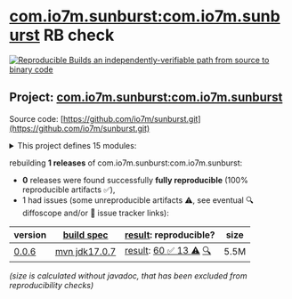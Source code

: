 [com.io7m.sunburst:com.io7m.sunburst](https://central.sonatype.com/artifact/com.io7m.sunburst/com.io7m.sunburst/versions) RB check
=======

[![Reproducible Builds](https://reproducible-builds.org/images/logos/rb.svg) an independently-verifiable path from source to binary code](https://reproducible-builds.org/)

## Project: [com.io7m.sunburst:com.io7m.sunburst](https://central.sonatype.com/artifact/com.io7m.sunburst/com.io7m.sunburst/versions)

Source code: [https://github.com/io7m/sunburst.git](https://github.com/io7m/sunburst.git)

<details><summary>This project defines 15 modules:</summary>

* [com.io7m.sunburst:com.io7m.sunburst](https://central.sonatype.com/artifact/com.io7m.sunburst/com.io7m.sunburst/0.0.6)
* [com.io7m.sunburst:com.io7m.sunburst.codegen](https://central.sonatype.com/artifact/com.io7m.sunburst/com.io7m.sunburst.codegen/0.0.6)
* [com.io7m.sunburst:com.io7m.sunburst.documentation](https://central.sonatype.com/artifact/com.io7m.sunburst/com.io7m.sunburst.documentation/0.0.6)
* [com.io7m.sunburst:com.io7m.sunburst.error_codes](https://central.sonatype.com/artifact/com.io7m.sunburst/com.io7m.sunburst.error_codes/0.0.6)
* [com.io7m.sunburst:com.io7m.sunburst.inventory](https://central.sonatype.com/artifact/com.io7m.sunburst/com.io7m.sunburst.inventory/0.0.6)
* [com.io7m.sunburst:com.io7m.sunburst.inventory.api](https://central.sonatype.com/artifact/com.io7m.sunburst/com.io7m.sunburst.inventory.api/0.0.6)
* [com.io7m.sunburst:com.io7m.sunburst.maven.plugin](https://central.sonatype.com/artifact/com.io7m.sunburst/com.io7m.sunburst.maven.plugin/0.0.6)
* [com.io7m.sunburst:com.io7m.sunburst.model](https://central.sonatype.com/artifact/com.io7m.sunburst/com.io7m.sunburst.model/0.0.6)
* [com.io7m.sunburst:com.io7m.sunburst.pkggen](https://central.sonatype.com/artifact/com.io7m.sunburst/com.io7m.sunburst.pkggen/0.0.6)
* [com.io7m.sunburst:com.io7m.sunburst.runtime](https://central.sonatype.com/artifact/com.io7m.sunburst/com.io7m.sunburst.runtime/0.0.6)
* [com.io7m.sunburst:com.io7m.sunburst.runtime.spi](https://central.sonatype.com/artifact/com.io7m.sunburst/com.io7m.sunburst.runtime.spi/0.0.6)
* [com.io7m.sunburst:com.io7m.sunburst.tests](https://central.sonatype.com/artifact/com.io7m.sunburst/com.io7m.sunburst.tests/0.0.6)
* [com.io7m.sunburst:com.io7m.sunburst.tests.maven.plugin](https://central.sonatype.com/artifact/com.io7m.sunburst/com.io7m.sunburst.tests.maven.plugin/0.0.6)
* [com.io7m.sunburst:com.io7m.sunburst.xml.packages](https://central.sonatype.com/artifact/com.io7m.sunburst/com.io7m.sunburst.xml.packages/0.0.6)
* [com.io7m.sunburst:com.io7m.sunburst.xml.peers](https://central.sonatype.com/artifact/com.io7m.sunburst/com.io7m.sunburst.xml.peers/0.0.6)
</details>

rebuilding **1 releases** of com.io7m.sunburst:com.io7m.sunburst:
- **0** releases were found successfully **fully reproducible** (100% reproducible artifacts :white_check_mark:),
- 1 had issues (some unreproducible artifacts :warning:, see eventual :mag: diffoscope and/or :memo: issue tracker links):

| version | [build spec](/BUILDSPEC.md) | [result](https://reproducible-builds.org/docs/jvm/): reproducible? | size |
| -- | --------- | ------ | -- |
| [0.0.6](https://central.sonatype.com/artifact/com.io7m.sunburst/com.io7m.sunburst/0.0.6/pom) | [mvn jdk17.0.7](com.io7m.sunburst-0.0.6.buildspec) | [result](com.io7m.sunburst-0.0.6.buildinfo): [60 :white_check_mark:  13 :warning:](com.io7m.sunburst-0.0.6.buildcompare) [:mag:](com.io7m.sunburst-0.0.6.diffoscope) | 5.5M |

<i>(size is calculated without javadoc, that has been excluded from reproducibility checks)</i>
